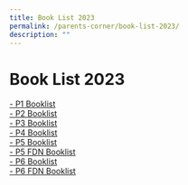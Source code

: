 ```yaml
---
title: Book List 2023
permalink: /parents-corner/book-list-2023/
description: ""
---
```

# Book List 2023
<a href="/files/Parents%20Corner/Book%20List%202023/2023%20P1%20Booklist.pdf" target="_blank">- P1 Booklist</a>  
<a href="/files/Parents%20Corner/Book%20List%202023/2023%20P2%20Booklist.pdf" target="_blank">- P2 Booklist</a>  
<a href="/files/Parents%20Corner/Book%20List%202023/2023%20P3%20Booklist.pdf" target="_blank">- P3 Booklist</a>  
<a href="/files/Parents%20Corner/Book%20List%202023/2023%20P4%20Booklist.pdf" target="_blank">- P4 Booklist</a>  
<a href="/files/Parents%20Corner/Book%20List%202023/2023%20P5%20Booklist.pdf" target="_blank">- P5 Booklist</a>  
<a href="/files/Parents%20Corner/Book%20List%202023/2023%20P5%20FDN%20Booklist.pdf" target="_blank">- P5 FDN Booklist</a>  
<a href="/files/Parents%20Corner/Book%20List%202023/2023%20P6%20Booklist.pdf" target="_blank">- P6 Booklist</a>  
<a href="/files/Parents%20Corner/Book%20List%202023/2023%20P6%20FDN%20Booklist.pdf" target="_blank">- P6 FDN Booklist</a>  
